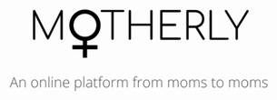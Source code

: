 <link href="https://cdn.jsdelivr.net/npm/remixicon@2.3.0/fonts/remixicon.css" rel="stylesheet">

<div class="logo">
    <img src="./images/logo.svg"/>
</div>